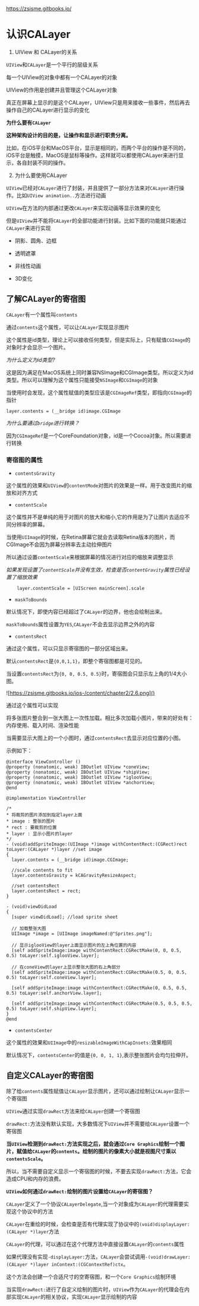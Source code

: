 
https://zsisme.gitbooks.io/

# 认识CALayer

1. UIView 和 CALayer的关系

`UIView`和`CALayer`是一个平行的层级关系

每一个UIView的对象中都有一个CALayer的对象

UIView的作用是创建并且管理这个CALayer对象

真正在屏幕上显示的是这个CALayer，UIView只是用来接收一些事件，然后再去操作自己的CALayer进行显示的变化

**为什么要有`CALayer`**

**这种架构设计的目的是，让操作和显示进行职责分离。**

比如，在iOS平台和MacOS平台，显示是相同的，而两个平台的操作是不同的，iOS平台是触摸，MacOS是鼠标等操作。这样就可以都使用CALayer来进行显示，各自封装不同的操作。

2. 为什么要使用CALayer

`UIView`已经对`CALayer`进行了封装，并且提供了一部分方法来对`CALayer`进行操作。比如`UIView animation..`方法进行动画

`UIView`在方法的内部通过更改`CALayer`来实现动画等显示效果的变化

但是`UIView`并不能将`CALayer`的全部功能进行封装。比如下面的功能就只能通过`CALayer`来进行实现

* 阴影、圆角、边框

* 透明遮罩

* 非线性动画

* 3D变化

## 了解CALayer的寄宿图

`CALayer`有一个属性叫`contents`

通过`contents`这个属性，可以让`CALayer`实现显示图片

这个属性是id类型，理论上可以接收任何类型，但是实际上，只有赋值`CGImage`的对象时才会显示一个图片。

_为什么定义为id类型?_

这是因为满足在MacOS系统上同时兼容NSImage和CGImage类型。所以定义为id类型。所以可以理解为这个属性只能接受`NSImage`和`CGImage`的对象

当使用时会发现，这个属性赋值的类型应该是`CGImageRef`类型，即指向`CGImage`的指针

```
layer.contents = (__bridge id)image.CGImage
```

_为什么要通过`bridge`进行转换？_

因为`CGImageRef`是一个CoreFoundation对象，id是一个Cocoa对象。所以需要进行转换

### 寄宿图的属性

* `contentsGravity`

这个属性的效果和`UIView`的`contentMode`对图片的效果是一样。用于改变图片的缩放和对齐方式

* `contentScale`

这个属性并不是单纯的用于对图片的放大和缩小,它的作用是为了让图片去适应不同分辨率的屏幕。

当使用`UIImage`的时候，在Retina屏幕它就会去读取Retina版本的图片，而CGImage不会因为屏幕分辨率去主动拉伸图片

所以通过设置`contentScale`来根据屏幕的情况进行对应的缩放来调整显示

_如果发现设置了`contentScale`并没有生效，检查是否`contentGravity`属性已经设置了缩放效果_

```
	layer.contentScale = [UIScreen mainScreen].scale
```

* `maskToBounds`

默认情况下，即使内容已经超过了`CALayer`的边界，他也会绘制出来。

`maskToBounds`属性设置为`YES`,`CALayer`不会去显示边界之外的内容

* `contentsRect`

通过这个属性，可以只显示寄宿图的一部分区域出来。

默认`contentsRect`是`{0,0,1,1}`，即整个寄宿图都是可见的。

当设置`contentsRect`为`{0, 0, 0.5, 0.5}`时，寄宿图会只显示左上角的1/4大小图。

![https://zsisme.gitbooks.io/ios-/content/chapter2/2.6.png]()

通过这个属性可以实现

将多张图片整合到一张大图上一次性加载。相比多次加载小图片，带来的好处有：内存使用、载入时间、渲染性能

当需要显示大图上的一个小图时，通过`contentsRect`去显示对应位置的小图。

示例如下：

```
@interface ViewController ()
@property (nonatomic, weak) IBOutlet UIView *coneView;
@property (nonatomic, weak) IBOutlet UIView *shipView;
@property (nonatomic, weak) IBOutlet UIView *iglooView;
@property (nonatomic, weak) IBOutlet UIView *anchorView;
@end

@implementation ViewController

/*
* 将裁剪的图片添加到指定layer上面
* image : 整张的图片
* rect : 要裁剪的位置
* layer : 显示小图片的layer
*/
- (void)addSpriteImage:(UIImage *)image withContentRect:(CGRect)rect ￼toLayer:(CALayer *)layer //set image
{
  layer.contents = (__bridge id)image.CGImage;

  //scale contents to fit
  layer.contentsGravity = kCAGravityResizeAspect;

  //set contentsRect
  layer.contentsRect = rect;
}

- (void)viewDidLoad 
{
  [super viewDidLoad]; //load sprite sheet

  // 加载整张大图
  UIImage *image = [UIImage imageNamed:@"Sprites.png"];

  // 显示iglooView的layer上面显示图片的左上角位置的内容
  [self addSpriteImage:image withContentRect:CGRectMake(0, 0, 0.5, 0.5) toLayer:self.iglooView.layer];

  // 在coneView的layer上显示整张大图的右上角部分
  [self addSpriteImage:image withContentRect:CGRectMake(0.5, 0, 0.5, 0.5) toLayer:self.coneView.layer];

  [self addSpriteImage:image withContentRect:CGRectMake(0, 0.5, 0.5, 0.5) toLayer:self.anchorView.layer];

  [self addSpriteImage:image withContentRect:CGRectMake(0.5, 0.5, 0.5, 0.5) toLayer:self.shipView.layer];
}
@end
```

* `contentsCenter`

这个属性的效果和`UIImage`中的`resizableImageWithCapInsets:`效果相同

默认情况下，`contentsCenter`的值是`{0, 0, 1, 1}`,表示整张图片会均匀拉伸开。

## 自定义CALayer的寄宿图

除了给`contents`属性赋值让`CALayer`显示图片，还可以通过绘制让`CALayer`显示一个寄宿图

`UIView`通过实现`drawRect`方法来给`CALayer`创建一个寄宿图

`drawRect:`方法没有默认实现，大多数情况下`UIView`并不需要给`CALayer`设置一个寄宿图

**当`UIView`检测到`drawRect:`方法实现之后，就会通过`Core Graphics`绘制一个图片，赋值给`CALayer`的`contents`。绘制的图片的像素大小就是视图尺寸乘以`contentsScale`。**

所以，当不需要自定义显示一个寄宿图的时候，不要去实现`drawRect:`方法，它会造成CPU和内存的浪费。

**`UIView`如何通过`drawRect:`绘制的图片设置给`CALayer`的寄宿图？**

`CALayer`定义了一个协议`CALayerDelegate`,当一个对象成为`CALayer`的代理需要实现这个协议中的方法

`CALayer`在重绘的时候，会检查是否有代理实现了协议中的`(void)displayLayer:(CALayer *)layer`方法 

`CALayer`的代理，可以通过在这个代理方法中直接设置`CALayer`的`contents`属性

如果代理没有实现`-displayLayer:`方法，`CALayer`会尝试调用`-(void)drawLayer:(CALayer *)layer inContext:(CGContextRef)ctx`。

这个方法会创建一个合适尺寸的空寄宿图，和一个`Core Graphics`绘制环境

当实现`drawRect:`进行了自定义绘制的图片时，`UIView`作为`CALayer`的代理会在内部实现`CALayer`的相关协议，实现`CALayer`显示绘制的内容






